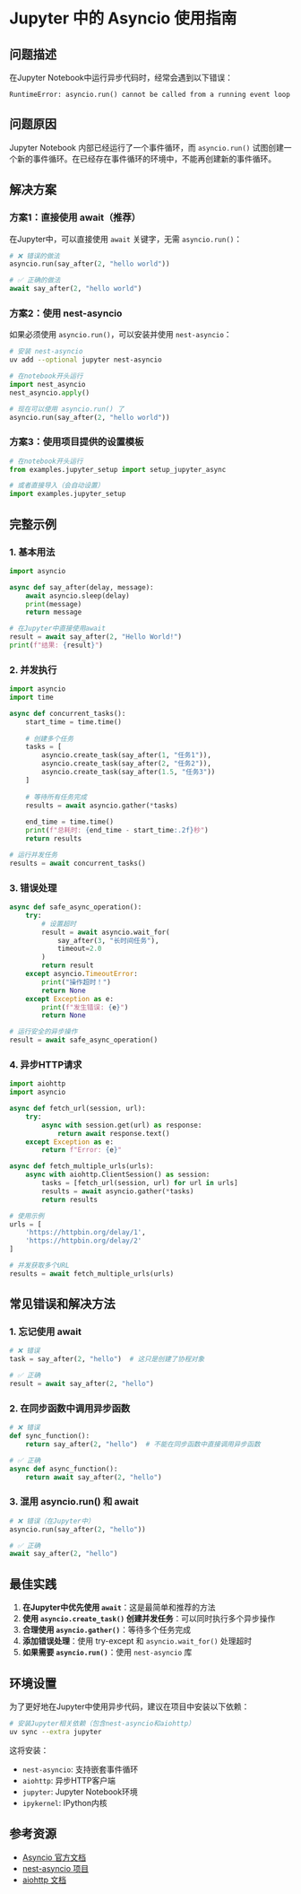 # Jupyter 中的 Asyncio 使用指南

## 问题描述

在Jupyter Notebook中运行异步代码时，经常会遇到以下错误：

```
RuntimeError: asyncio.run() cannot be called from a running event loop
```

## 问题原因

Jupyter Notebook 内部已经运行了一个事件循环，而 `asyncio.run()` 试图创建一个新的事件循环。在已经存在事件循环的环境中，不能再创建新的事件循环。

## 解决方案

### 方案1：直接使用 await（推荐）

在Jupyter中，可以直接使用 `await` 关键字，无需 `asyncio.run()`：

```python
# ❌ 错误的做法
asyncio.run(say_after(2, "hello world"))

# ✅ 正确的做法
await say_after(2, "hello world")
```

### 方案2：使用 nest-asyncio

如果必须使用 `asyncio.run()`，可以安装并使用 `nest-asyncio`：

```bash
# 安装 nest-asyncio
uv add --optional jupyter nest-asyncio
```

```python
# 在notebook开头运行
import nest_asyncio
nest_asyncio.apply()

# 现在可以使用 asyncio.run() 了
asyncio.run(say_after(2, "hello world"))
```

### 方案3：使用项目提供的设置模板

```python
# 在notebook开头运行
from examples.jupyter_setup import setup_jupyter_async

# 或者直接导入（会自动设置）
import examples.jupyter_setup
```

## 完整示例

### 1. 基本用法

```python
import asyncio

async def say_after(delay, message):
    await asyncio.sleep(delay)
    print(message)
    return message

# 在Jupyter中直接使用await
result = await say_after(2, "Hello World!")
print(f"结果: {result}")
```

### 2. 并发执行

```python
import asyncio
import time

async def concurrent_tasks():
    start_time = time.time()
    
    # 创建多个任务
    tasks = [
        asyncio.create_task(say_after(1, "任务1")),
        asyncio.create_task(say_after(2, "任务2")),
        asyncio.create_task(say_after(1.5, "任务3"))
    ]
    
    # 等待所有任务完成
    results = await asyncio.gather(*tasks)
    
    end_time = time.time()
    print(f"总耗时: {end_time - start_time:.2f}秒")
    return results

# 运行并发任务
results = await concurrent_tasks()
```

### 3. 错误处理

```python
async def safe_async_operation():
    try:
        # 设置超时
        result = await asyncio.wait_for(
            say_after(3, "长时间任务"), 
            timeout=2.0
        )
        return result
    except asyncio.TimeoutError:
        print("操作超时！")
        return None
    except Exception as e:
        print(f"发生错误: {e}")
        return None

# 运行安全的异步操作
result = await safe_async_operation()
```

### 4. 异步HTTP请求

```python
import aiohttp
import asyncio

async def fetch_url(session, url):
    try:
        async with session.get(url) as response:
            return await response.text()
    except Exception as e:
        return f"Error: {e}"

async def fetch_multiple_urls(urls):
    async with aiohttp.ClientSession() as session:
        tasks = [fetch_url(session, url) for url in urls]
        results = await asyncio.gather(*tasks)
        return results

# 使用示例
urls = [
    'https://httpbin.org/delay/1',
    'https://httpbin.org/delay/2'
]

# 并发获取多个URL
results = await fetch_multiple_urls(urls)
```

## 常见错误和解决方法

### 1. 忘记使用 await

```python
# ❌ 错误
task = say_after(2, "hello")  # 这只是创建了协程对象

# ✅ 正确
result = await say_after(2, "hello")
```

### 2. 在同步函数中调用异步函数

```python
# ❌ 错误
def sync_function():
    return say_after(2, "hello")  # 不能在同步函数中直接调用异步函数

# ✅ 正确
async def async_function():
    return await say_after(2, "hello")
```

### 3. 混用 asyncio.run() 和 await

```python
# ❌ 错误（在Jupyter中）
asyncio.run(say_after(2, "hello"))

# ✅ 正确
await say_after(2, "hello")
```

## 最佳实践

1. **在Jupyter中优先使用 `await`**：这是最简单和推荐的方法
2. **使用 `asyncio.create_task()` 创建并发任务**：可以同时执行多个异步操作
3. **合理使用 `asyncio.gather()`**：等待多个任务完成
4. **添加错误处理**：使用 try-except 和 `asyncio.wait_for()` 处理超时
5. **如果需要 `asyncio.run()`**：使用 `nest-asyncio` 库

## 环境设置

为了更好地在Jupyter中使用异步代码，建议在项目中安装以下依赖：

```bash
# 安装Jupyter相关依赖（包含nest-asyncio和aiohttp）
uv sync --extra jupyter
```

这将安装：
- `nest-asyncio`: 支持嵌套事件循环
- `aiohttp`: 异步HTTP客户端
- `jupyter`: Jupyter Notebook环境
- `ipykernel`: IPython内核

## 参考资源

- [Asyncio 官方文档](https://docs.python.org/3/library/asyncio.html)
- [nest-asyncio 项目](https://github.com/erdewit/nest_asyncio)
- [aiohttp 文档](https://docs.aiohttp.org/) 